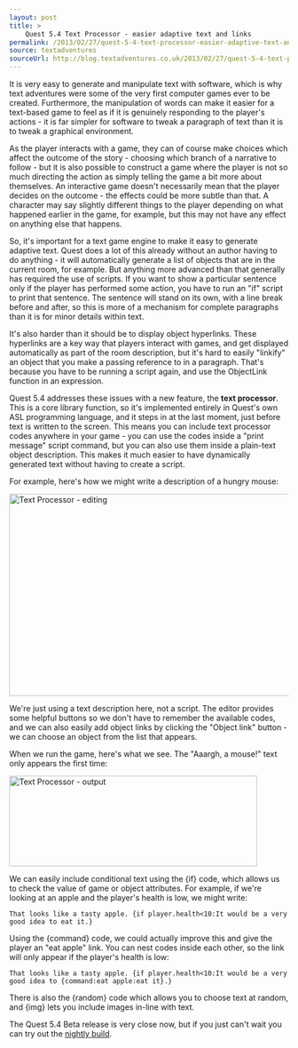 ```yaml
---
layout: post
title: >
    Quest 5.4 Text Processor - easier adaptive text and links
permalink: /2013/02/27/quest-5-4-text-processor-easier-adaptive-text-and-links/
source: textadventures
sourceUrl: http://blog.textadventures.co.uk/2013/02/27/quest-5-4-text-processor-easier-adaptive-text-and-links/
---
```

It is very easy to generate and manipulate text with software, which is why text adventures were some of the very first computer games ever to be created. Furthermore, the manipulation of words can make it easier for a text-based game to feel as if it is genuinely responding to the player's actions - it is far simpler for software to tweak a paragraph of text than it is to tweak a graphical environment.

As the player interacts with a game, they can of course make choices which affect the outcome of the story - choosing which branch of a narrative to follow - but it is also possible to construct a game where the player is not so much directing the action as simply telling the game a bit more about themselves. An interactive game doesn't necessarily mean that the player decides on the outcome - the effects could be more subtle than that. A character may say slightly different things to the player depending on what happened earlier in the game, for example, but this may not have any effect on anything else that happens.

So, it's important for a text game engine to make it easy to generate adaptive text. Quest does a lot of this already without an author having to do anything - it will automatically generate a list of objects that are in the current room, for example. But anything more advanced than that generally has required the use of scripts. If you want to show a particular sentence only if the player has performed some action, you have to run an "if" script to print that sentence. The sentence will stand on its own, with a line break before and after, so this is more of a mechanism for complete paragraphs than it is for minor details within text.

It's also harder than it should be to display object hyperlinks. These hyperlinks are a key way that players interact with games, and get displayed automatically as part of the room description, but it's hard to easily "linkify" an object that you make a passing reference to in a paragraph. That's because you have to be running a script again, and use the ObjectLink function in an expression.

Quest 5.4 addresses these issues with a new feature, the <strong>text processor</strong>. This is a core library function, so it's implemented entirely in Quest's own ASL programming language, and it steps in at the last moment, just before text is written to the screen. This means you can include text processor codes anywhere in your game - you can use the codes inside a "print message" script command, but you can also use them inside a plain-text object description. This makes it much easier to have dynamically generated text without having to create a script.

For example, here's how we might write a description of a hungry mouse:

<a href="/images/2013/textadventuresblog.files.wordpress.com-2013-02-textproc1.png"><img class="aligncenter size-large wp-image-2030" alt="Text Processor - editing" src="/images/2013/textadventuresblog.files.wordpress.com-2013-02-textproc1.png?w=625" width="625" height="364" /></a>

We're just using a text description here, not a script. The editor provides some helpful buttons so we don't have to remember the available codes, and we can also easily add object links by clicking the "Object link" button - we can choose an object from the list that appears.

When we run the game, here's what we see. The "Aaargh, a mouse!" text only appears the first time:

<a href="/images/2013/textadventuresblog.files.wordpress.com-2013-02-textproc2.png"><img class="aligncenter size-full wp-image-2031" alt="Text Processor - output" src="/images/2013/textadventuresblog.files.wordpress.com-2013-02-textproc2.png" width="447" height="163" /></a>

We can easily include conditional text using the {if} code, which allows us to check the value of game or object attributes. For example, if we're looking at an apple and the player's health is low, we might write:

    That looks like a tasty apple. {if player.health<10:It would be a very good idea to eat it.}

Using the {command} code, we could actually improve this and give the player an "eat apple" link. You can nest codes inside each other, so the link will only appear if the player's health is low:

    That looks like a tasty apple. {if player.health<10:It would be a very good idea to {command:eat apple:eat it}.}

There is also the {random} code which allows you to choose text at random, and {img} lets you include images in-line with text.

The Quest 5.4 Beta release is very close now, but if you just can't wait you can try out the <a href="http://quest.codeplex.com/releases/view/82308">nightly build</a>.